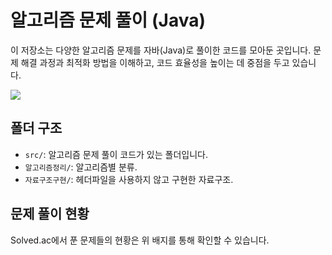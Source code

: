 # 알고리즘 문제 풀이 (Java)

이 저장소는 다양한 알고리즘 문제를 자바(Java)로 풀이한 코드를 모아둔 곳입니다. 문제 해결 과정과 최적화 방법을 이해하고, 코드 효율성을 높이는 데 중점을 두고 있습니다.

<a href="https://solved.ac/profile/kopasd99" target="_blank">
  <img src="http://mazassumnida.wtf/api/v2/generate_badge?boj=kopasd992"/>
</a>

## 폴더 구조
- `src/`: 알고리즘 문제 풀이 코드가 있는 폴더입니다.
- `알고리즘정리/`: 알고리즘별 분류.
- `자료구조구현/`: 헤더파일을 사용하지 않고 구현한 자료구조.

## 문제 풀이 현황
Solved.ac에서 푼 문제들의 현황은 위 배지를 통해 확인할 수 있습니다.

